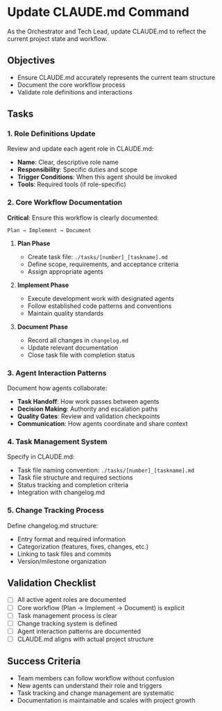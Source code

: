 # Update CLAUDE.md Command

As the Orchestrator and Tech Lead, update CLAUDE.md to reflect the current project state and workflow.

## Objectives
- Ensure CLAUDE.md accurately represents the current team structure
- Document the core workflow process
- Validate role definitions and interactions

## Tasks

### 1. Role Definitions Update
Review and update each agent role in CLAUDE.md:
- **Name**: Clear, descriptive role name
- **Responsibility**: Specific duties and scope
- **Trigger Conditions**: When this agent should be invoked
- **Tools**: Required tools (if role-specific)

### 2. Core Workflow Documentation
**Critical**: Ensure this workflow is clearly documented:

```
Plan → Implement → Document
```

1. **Plan Phase**
   - Create task file: `./tasks/[number]_[taskname].md`
   - Define scope, requirements, and acceptance criteria
   - Assign appropriate agents

2. **Implement Phase**
   - Execute development work with designated agents
   - Follow established code patterns and conventions
   - Maintain quality standards

3. **Document Phase**
   - Record all changes in `changelog.md`
   - Update relevant documentation
   - Close task file with completion status

### 3. Agent Interaction Patterns
Document how agents collaborate:
- **Task Handoff**: How work passes between agents
- **Decision Making**: Authority and escalation paths  
- **Quality Gates**: Review and validation checkpoints
- **Communication**: How agents coordinate and share context

### 4. Task Management System
Specify in CLAUDE.md:
- Task file naming convention: `./tasks/[number]_[taskname].md`
- Task file structure and required sections
- Status tracking and completion criteria
- Integration with changelog.md

### 5. Change Tracking Process
Define changelog.md structure:
- Entry format and required information
- Categorization (features, fixes, changes, etc.)
- Linking to task files and commits
- Version/milestone organization

## Validation Checklist
- [ ] All active agent roles are documented
- [ ] Core workflow (Plan → Implement → Document) is explicit
- [ ] Task management process is clear
- [ ] Change tracking system is defined
- [ ] Agent interaction patterns are documented
- [ ] CLAUDE.md aligns with actual project structure

## Success Criteria
- Team members can follow workflow without confusion
- New agents can understand their role and triggers
- Task tracking and change management are systematic
- Documentation is maintainable and scales with project growth